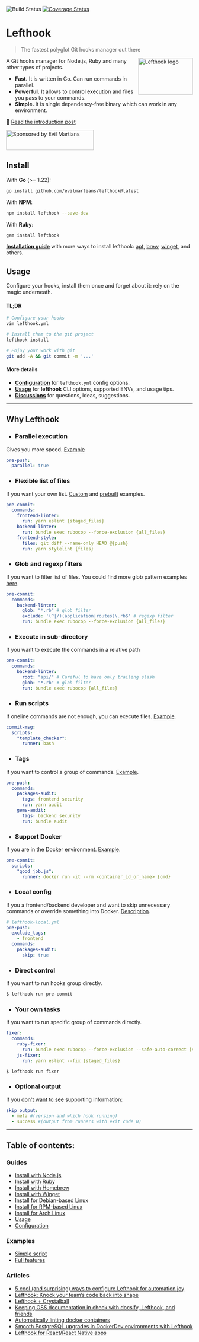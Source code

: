 ![Build Status](https://github.com/evilmartians/lefthook/actions/workflows/test.yml/badge.svg?branch=master)
[![Coverage Status](https://coveralls.io/repos/github/evilmartians/lefthook/badge.svg?branch=master)](https://coveralls.io/github/evilmartians/lefthook?branch=master)

# Lefthook

> The fastest polyglot Git hooks manager out there

<img align="right" width="147" height="100" title="Lefthook logo"
     src="./logo_sign.svg">

A Git hooks manager for Node.js, Ruby and many other types of projects.

* **Fast.** It is written in Go. Can run commands in parallel.
* **Powerful.** It allows to control execution and files you pass to your commands.
* **Simple.** It is single dependency-free binary which can work in any environment.

📖 [Read the introduction post](https://evilmartians.com/chronicles/lefthook-knock-your-teams-code-back-into-shape?utm_source=lefthook)

<a href="https://evilmartians.com/?utm_source=lefthook">
<img src="https://evilmartians.com/badges/sponsored-by-evil-martians.svg" alt="Sponsored by Evil Martians" width="236" height="54"></a>

## Install

With **Go** (>= 1.22):

```bash
go install github.com/evilmartians/lefthook@latest
```

With **NPM**:

```bash
npm install lefthook --save-dev
```

With **Ruby**:

```bash
gem install lefthook
```

**[Installation guide](./docs/install.md)** with more ways to install lefthook: [apt](./docs/install.md#deb), [brew](./docs/install.md#homebrew), [winget](./docs/install.md#winget), and others.

## Usage

Configure your hooks, install them once and forget about it: rely on the magic underneath.

#### TL;DR

```bash
# Configure your hooks
vim lefthook.yml

# Install them to the git project
lefthook install

# Enjoy your work with git
git add -A && git commit -m '...'
```

#### More details

- [**Configuration**](./docs/configuration.md) for `lefthook.yml` config options.
- [**Usage**](./docs/usage.md) for **lefthook** CLI options, supported ENVs, and usage tips.
- [**Discussions**](https://github.com/evilmartians/lefthook/discussions) for questions, ideas, suggestions.
<!-- - [**Wiki**](https://github.com/evilmartians/lefthook/wiki) for guides, examples, and benchmarks. -->

***

## Why Lefthook

* ### **Parallel execution**
Gives you more speed. [Example](./docs/configuration.md#parallel)

```yml
pre-push:
  parallel: true
```

* ### **Flexible list of files**
If you want your own list. [Custom](./docs/configuration.md#files) and [prebuilt](./docs/configuration.md#run) examples.

```yml
pre-commit:
  commands:
    frontend-linter:
      run: yarn eslint {staged_files}
    backend-linter:
      run: bundle exec rubocop --force-exclusion {all_files}
    frontend-style:
      files: git diff --name-only HEAD @{push}
      run: yarn stylelint {files}
```

* ### **Glob and regexp filters**
If you want to filter list of files. You could find more glob pattern examples [here](https://github.com/gobwas/glob#example).

```yml
pre-commit:
  commands:
    backend-linter:
      glob: "*.rb" # glob filter
      exclude: '(^|/)(application|routes)\.rb$' # regexp filter
      run: bundle exec rubocop --force-exclusion {all_files}
```

* ### **Execute in sub-directory**
If you want to execute the commands in a relative path

```yml
pre-commit:
  commands:
    backend-linter:
      root: "api/" # Careful to have only trailing slash
      glob: "*.rb" # glob filter
      run: bundle exec rubocop {all_files}
```

* ### **Run scripts**

If oneline commands are not enough, you can execute files. [Example](./docs/configuration.md#script).

```yml
commit-msg:
  scripts:
    "template_checker":
      runner: bash
```

* ### **Tags**
If you want to control a group of commands. [Example](./docs/configuration.md#tags).

```yml
pre-push:
  commands:
    packages-audit:
      tags: frontend security
      run: yarn audit
    gems-audit:
      tags: backend security
      run: bundle audit
```

* ### **Support Docker**

If you are in the Docker environment. [Example](./docs/configuration.md#cmd-template).

```yml
pre-commit:
  scripts:
    "good_job.js":
      runner: docker run -it --rm <container_id_or_name> {cmd}
```

* ### **Local config**

If you a frontend/backend developer and want to skip unnecessary commands or override something into Docker. [Description](./docs/usage.md#local-config).

```yml
# lefthook-local.yml
pre-push:
  exclude_tags:
    - frontend
  commands:
    packages-audit:
      skip: true
```

* ### **Direct control**

If you want to run hooks group directly.

```bash
$ lefthook run pre-commit
```

* ### **Your own tasks**

If you want to run specific group of commands directly.

```yml
fixer:
  commands:
    ruby-fixer:
      run: bundle exec rubocop --force-exclusion --safe-auto-correct {staged_files}
    js-fixer:
      run: yarn eslint --fix {staged_files}
```
```bash
$ lefthook run fixer
```

* ### **Optional output**

If you [don't want to see](./docs/configuration.md#skip_output) supporting information:

```yml
skip_output:
  - meta #(version and which hook running)
  - success #(output from runners with exit code 0)
```

---

## Table of contents:

### Guides

* [Install with Node.js](./docs/install.md#node)
* [Install with Ruby](./docs/install.md#ruby)
* [Install with Homebrew](./docs/install.md#homebrew)
* [Install with Winget](./docs/install.md#winget)
* [Install for Debian-based Linux](./docs/install.md#deb)
* [Install for RPM-based Linux](./docs/install.md#rpm)
* [Install for Arch Linux](./docs/install.md#arch)
* [Usage](./docs/usage.md)
* [Configuration](./docs/configuration.md)
<!-- * [Troubleshooting](https://github.com/evilmartians/lefthook/wiki/Troubleshooting) -->

<!-- ### Migrate from -->
<!-- * [Husky](https://github.com/evilmartians/lefthook/wiki/Migration-from-husky) -->
<!-- * [Husky and lint-staged](https://github.com/evilmartians/lefthook/wiki/Migration-from-husky-with-lint-staged) -->
<!-- * [Overcommit](https://github.com/evilmartians/lefthook/wiki/Migration-from-overcommit) -->

### Examples
* [Simple script](https://github.com/evilmartians/lefthook/tree/master/examples/with_scripts)
* [Full features](https://github.com/evilmartians/lefthook/tree/master/examples/complete)

<!-- ### Benchmarks -->
<!-- * [vs Overcommit](https://github.com/evilmartians/lefthook/wiki/Benchmark-lefthook-vs-overcommit) -->
<!-- * [vs pre-commit](https://github.com/evilmartians/lefthook/wiki/Benchmark-lefthook-vs-pre-commit) -->

<!-- ### Comparison list -->
<!-- * [vs Overcommit, Husky, pre-commit](https://github.com/evilmartians/lefthook/wiki/Comparison-with-other-solutions) -->

### Articles
* [5 cool (and surprising) ways to configure Lefthook for automation joy](https://evilmartians.com/chronicles/5-cool-and-surprising-ways-to-configure-lefthook-for-automation-joy?utm_source=lefthook)
* [Lefthook: Knock your team’s code back into shape](https://evilmartians.com/chronicles/lefthook-knock-your-teams-code-back-into-shape?utm_source=lefthook)
* [Lefthook + Crystalball](https://evilmartians.com/chronicles/lefthook-crystalball-and-git-magic?utm_source=lefthook)
* [Keeping OSS documentation in check with docsify, Lefthook, and friends](https://evilmartians.com/chronicles/keeping-oss-documentation-in-check-with-docsify-lefthook-and-friends?utm_source=lefthook)
* [Automatically linting docker containers](https://dev.to/nitzano/linting-docker-containers-2lo6?utm_source=lefthook)
* [Smooth PostgreSQL upgrades in DockerDev environments with Lefthook](https://dev.to/palkan_tula/smooth-postgresql-upgrades-in-dockerdev-environments-with-lefthook-203k?utm_source=lefthook)
* [Lefthook for React/React Native apps](https://blog.logrocket.com/deep-dive-into-lefthook-react-native?utm_source=lefthook)
